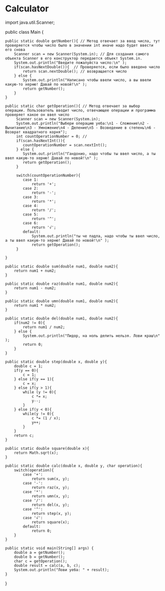 # Calculator
import java.util.Scanner;

public class Main {
    
    public static double getNumber(){ // Метод отвечает за ввод числа, тут проверяется чтобы число было в значении int иначе надо будет ввести его снова
        Scanner scan = new Scanner(System.in); // Для создания самого объекта Scanner в его конструктор передается объект System.in. 
        System.out.println("Введите пожалуйста число:\n" );
        if(scan.hasNextDouble()){  // Проверяется, если было введено число 
            return scan.nextDouble(); // возвращается число
        } else {
            System.out.println("Написано чтобы ввели число, а вы ввели какую-то херню! Давай по новой!\n" );
            return getNumber();
        }
    }
    
    public static char getOperation(){ // Метод отвечает за выбор операции. Пользователь вводит число, отвечающее операции и программа проверяет какое он ввел число
         Scanner scan = new Scanner(System.in);
         System.out.println("Выбери операцию уеба:\n1 - Сложение\n2 - Вычитание\n3 - Умножение\n4 - Деление\n5 - Возведение в степень\n6 - Возврат квадратного корня");
         int countOperationNumber = 0; // 
         if(scan.hasNextInt()){
            countOperationNumber = scan.nextInt();
         } else {
            System.out.println("Гандонио, надо чтобы ты ввел число, а ты ввел какую-то херню! Давай по новой!\n" );
            return getOperation();
         }
         
         switch(countOperationNumber){
            case 1:
                return '+';
            case 2:
                return '-';
            case 3:
                return '*';
            case 4:
                return '/';
            case 5:
                return '^';
            case 6:
                return '√';
            default:
                System.out.println("ты че падла, надо чтобы ты ввел число, а ты ввел какую-то херню! Давай по новой!\n" );
                return getOperation();
         }
         
    }
    
    public static double sum(double num1, double num2){
        return num1 + num2;
    }
    
    public static double raz(double num1, double num2){
        return num1 - num2;
    }
    
    public static double umn(double num1, double num2){
        return num1 * num2;
    }
    
    public static double del(double num1, double num2){
        if(num2 != 0){
            return num1 / num2;
        } else {
            System.out.println("Пидор, на ноль делить нельзя. Лови краш\n" );
            return 0;
        }
    }
    
    public static double step(double x, double y){
        double c = 1;
        if(y == 0){
            c = 1;
        } else if(y == 1){
            c = x;
        } else if(y > 1){
            while (y != 0){
                c *= x;
                y--;
            }
        } else if(y < 0){
            while(y != 0){
                c *= (1 / x);
                y++;
            }
        }
        return c;
    }
    
    public static double square(double x){
        return Math.sqrt(x);
    }
    
    public static double calc(double x, double y, char operation){
        switch(operation){
            case '+':
                return sum(x, y);
            case '-':
                return raz(x, y);
            case '*':
                return umn(x, y);
            case '/':
                return del(x, y);
            case '^':
                return step(x, y);
            case '√':
                return square(x);
            default:
                return 0;
        }
    }
    
	public static void main(String[] args) {
		double a = getNumber();
		double b = getNumber();
		char c = getOperation();
		double result = calc(a, b, c);
		System.out.println("Лови уеба: " + result);
	}
}
